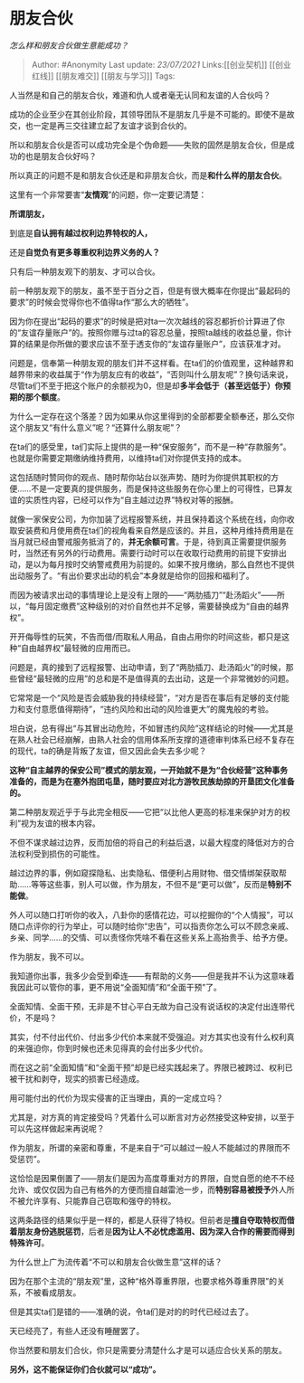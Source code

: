 # 朋友合伙
*怎么样和朋友合伙做生意能成功？*

> Author: #Anonymity
> Last update: *23/07/2021* 
> Links:[[创业契机]] [[创业红线]] [[朋友难交]] [[朋友与学习]]
> Tags:     

人当然是和自己的朋友合伙，难道和仇人或者毫无认同和友谊的人合伙吗？

成功的企业至少在其创业阶段，其领导团队不是朋友几乎是不可能的。即使不是故交，也一定是再三交往建立起了友谊才谈到合伙的。

所以和朋友合伙是否可以成功完全是个伪命题——失败的固然是朋友合伙，但是成功的也是朋友合伙好吗？

所以真正的问题不是和朋友合伙还是和非朋友合伙，而是**和什么样的朋友合伙**。

这里有一个非常要害“**友情观**”的问题，你一定要记清楚：

**所谓朋友，**

到底是**自认拥有越过权利边界特权的人，**

还是**自觉负有更多尊重权利边界义务的人？**

只有后一种朋友观下的朋友、才可以合伙。

前一种朋友观下的朋友，虽不至于百分之百，但是有很大概率在你提出“最起码的要求”的时候会觉得你也不值得ta作“那么大的牺牲”。

因为你在提出“起码的要求”的时候是把对ta一次次越线的容忍都折价计算进了你的“友谊存量账户”的。按照你赠与过ta的容忍总量，按照ta越线的收益总量，你计算的结果是你所做的要求应该不至于透支你的“友谊存量账户”，应该获准才对。

问题是，信奉第一种朋友观的朋友们并不这样看。在ta们的价值观里，这种越界和越界带来的收益属于“作为朋友应有的收益”，“否则叫什么朋友呢”？换句话来说，尽管ta们不至于把这个账户的余额视为0，但是却**多半会低于（甚至远低于）你预期的那个额度**。

为什么一定存在这个落差？因为如果从你这里得到的全部都要全额奉还，那么交你这个朋友又“有什么意义”呢？“还算什么朋友呢”？

在ta们的感受里，ta们实际上提供的是一种“保安服务”，而不是一种“存款服务”。也就是你需要定期缴纳维持费用，以维持ta们对你提供支持的成本。

这包括随时赞同你的观点、随时帮你站台以张声势、随时为你提供其职权的方便……不是一定要真的提供服务，而是保持这些服务在你心里上的可得性，已算友谊的实质性内容，已经可以作为“自主越过边界”特权对等的报酬。

就像一家保安公司，为你加装了远程报警系统，并且保持着这个系统在线，向你收取安装费和月使用费在ta们的视角看来自然是应该的。并且，这种月维持费用是在当月就已经由警戒服务抵消了的，**并无余额可言**。于是，待到真正需要提供服务时，当然还有另外的行动费用。需要行动时可以在收取行动费用的前提下安排出动，是以为每月按时交纳警戒费用为前提的。如果不按月缴纳，那么自然也不提供出动服务了。“有出价要求出动的机会”本身就是给你的回报和福利了。

而因为被请求出动的事情理论上是没有上限的——“两肋插刀”“赴汤蹈火”——所以，“每月固定缴费”这种级别的对价自然也并不足够，需要替换成为“自由的越界权”。

开开侮辱性的玩笑，不告而借/而取私人用品，自由占用你的时间这些，都只是这种“自由越界权”最轻微的应用而已。

问题是，真的接到了远程报警、出动申请，到了“两肋插刀、赴汤蹈火”的时候，那些曾经“最轻微的应用”的总和是不是值得真的去出动，这是一个非常微妙的问题。

它常常是一个“风险是否会威胁我的持续经营”，“对方是否在事后有足够的支付能力和支付意愿值得期待”，“违约风险和出动的风险谁更大”的魔鬼般的考验。

坦白说，总有得出“与其冒出动危险，不如冒违约风险”这样结论的时候——尤其是在熟人社会已经崩解，由熟人社会的信用体系所支撑的道德审判体系已经不复存在的现代，ta的确是背叛了友谊，但又因此会失去多少呢？

**这种“自主越界的保安公司”模式的朋友观，一开始就不是为“合伙经营”这种事务准备的，而是为在塞外抱团屯垦，随时要应对北方游牧民族劫掠的开垦团文化准备的。**

  


第二种朋友观近乎于与此完全相反——它把“以比他人更高的标准来保护对方的权利”视为友谊的根本内容。

不但不谋求越过边界，反而加倍的将自己的利益后退，以最大程度的降低对方的合法权利受到损伤的可能性。

越过边界的事，例如窥探隐私、出卖隐私、借便利占用财物、借交情绑架获取帮助……等等这些事，别人可以做，作为朋友，不但不是“更可以做”，反而是**特别不能做**。

外人可以随口打听你的收入，八卦你的感情花边，可以挖掘你的“个人情报”，可以随口点评你的行为举止，可以随时给你“忠告”，可以指责你怎么可以不顾念亲戚、乡亲、同学……的交情、可以责怪你凭啥不看在这些关系上高抬贵手、给予方便。

作为朋友，我不可以。

我知道你出事，我多少会受到牵连——有帮助的义务——但是我并不认为这意味着我因此可以管你的事，更不用说“全面知情”和“全面干预”了。

全面知情、全面干预，无非是不甘心平白无故为自己没有说话权的决定付出连带代价，不是吗？

其实，付不付出代价、付出多少代价本来就不受强迫。对方其实也没有什么权利真的来强迫你，你到时候也还未见得真的会付出多少代价。

而在这之前“全面知情”和“全面干预”却是已经实践起来了。界限已被跨过、权利已被干扰和剥夺，现实的损害已经造成。

用可能付出的代价为现实侵害的正当理由，真的一定成立吗？

尤其是，对方真的肯定接受吗？凭着什么可以断言对方必然接受这种安排，以至于可以先这样做起来再说呢？

  


作为朋友，所谓的亲密和尊重，不是来自于“可以越过一般人不能越过的界限而不受惩罚”。

这恰恰是因果倒置了——朋友们是因为高度尊重对方的界限，自觉自愿的绝不不经允许、或仅仅因为自己有格外的方便而擅自越雷池一步，而**特别容易被授予**外人所不被允许享有、只能靠自己窃取和强夺的特权。

这两条路径的结果似乎是一样的，都是人获得了特权。但前者是**擅自夺取特权而借着朋友身份逃脱惩罚**，后者是**因为让人不必忧虑滥用、因为深入合作的需要而得到特殊许可**。

为什么世上广为流传着“不可以和朋友合伙做生意”这样的话？

因为在那个主流的“朋友观”里，这种“格外尊重界限，也要求格外尊重界限”的关系，不被看成朋友。

但是其实ta们是错的——准确的说，令ta们是对的的时代已经过去了。

天已经亮了，有些人还没有睡醒罢了。

  


你当然要和朋友们合伙，你只是需要分清楚什么才是可以适应合伙关系的朋友。

**另外，这不能保证你们合伙就可以“成功”。**



